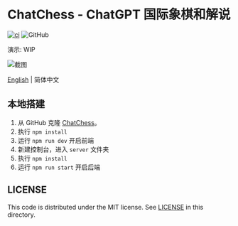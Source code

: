 # ChatChess - ChatGPT 国际象棋和解说

[![ci](https://github.com/prompt-engineering/chat-chess/actions/workflows/ci.yml/badge.svg)](https://github.com/prompt-engineering/chat-chess/actions/workflows/ci.yml)
![GitHub](https://img.shields.io/github/license/prompt-engineering/chat-chess)

演示: WIP

![截图](https://chatchessassets.s3.ap-east-1.amazonaws.com/screenshots/Screenshot+2023-04-26+at+19.16.29.png)

[English](./README.md) | 简体中文

## 本地搭建

1. 从 GitHub 克隆 [ChatChess](https://github.com/prompt-engineering/chat-chess)。
2. 执行 `npm install`
3. 运行 `npm run dev` 开启前端
4. 新建控制台，进入 `server` 文件夹
5. 执行 `npm install`
6. 运行 `npm run start` 开启后端

## LICENSE

This code is distributed under the MIT license. See [LICENSE](./LICENSE) in this directory.
